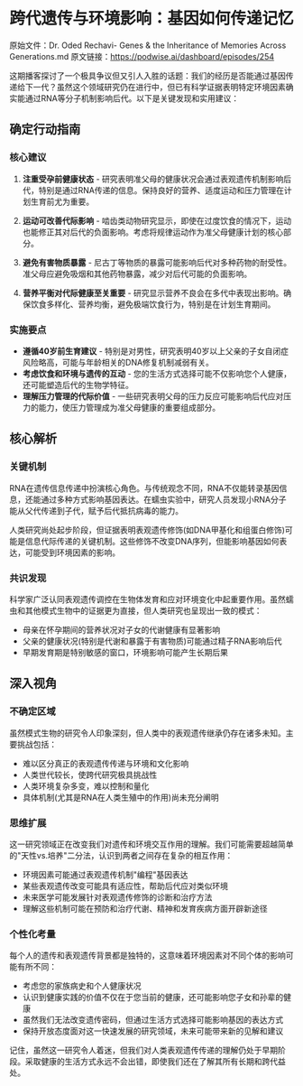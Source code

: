 # 跨代遗传与环境影响：基因如何传递记忆

原始文件：Dr. Oded Rechavi- Genes & the Inheritance of Memories Across Generations.md
原文链接：https://podwise.ai/dashboard/episodes/254

这期播客探讨了一个极具争议但又引人入胜的话题：我们的经历是否能通过基因传递给下一代？虽然这个领域研究仍在进行中，但已有科学证据表明特定环境因素确实能通过RNA等分子机制影响后代。以下是关键发现和实用建议：

## 确定行动指南

### 核心建议
1. **注重受孕前健康状态** - 研究表明准父母的健康状况会通过表观遗传机制影响后代，特别是通过RNA传递的信息。保持良好的营养、适度运动和压力管理在计划生育前尤为重要。

2. **运动可改善代际影响** - 啮齿类动物研究显示，即使在过度饮食的情况下，运动也能修正其对后代的负面影响。考虑将规律运动作为准父母健康计划的核心部分。

3. **避免有害物质暴露** - 尼古丁等物质的暴露可能影响后代对多种药物的耐受性。准父母应避免吸烟和其他药物暴露，减少对后代可能的负面影响。

4. **营养平衡对代际健康至关重要** - 研究显示营养不良会在多代中表现出影响。确保饮食多样化、营养均衡，避免极端饮食行为，特别是在计划生育期间。

### 实施要点
- **遵循40岁前生育建议** - 特别是对男性，研究表明40岁以上父亲的子女自闭症风险略高，可能与年龄相关的DNA修复机制减弱有关。
- **考虑饮食和环境与遗传的互动** - 您的生活方式选择可能不仅影响您个人健康，还可能塑造后代的生物学特征。
- **理解压力管理的代际价值** - 一些研究表明父母的压力反应可能影响后代应对压力的能力，使压力管理成为准父母健康的重要组成部分。

## 核心解析

### 关键机制
RNA在遗传信息传递中扮演核心角色。与传统观念不同，RNA不仅能转录基因信息，还能通过多种方式影响基因表达。在蠕虫实验中，研究人员发现小RNA分子能从父代传递到子代，赋予后代抵抗病毒的能力。

人类研究尚处起步阶段，但证据表明表观遗传修饰(如DNA甲基化和组蛋白修饰)可能是信息代际传递的关键机制。这些修饰不改变DNA序列，但能影响基因如何表达，可能受到环境因素的影响。

### 共识发现
科学家广泛认同表观遗传调控在生物体发育和应对环境变化中起重要作用。虽然蠕虫和其他模式生物中的证据更为直接，但人类研究也呈现出一致的模式：

- 母亲在怀孕期间的营养状况对子女的代谢健康有显著影响
- 父亲的健康状况(特别是代谢和暴露于有害物质)可能通过精子RNA影响后代
- 早期发育期是特别敏感的窗口，环境影响可能产生长期后果

## 深入视角

### 不确定区域
虽然模式生物的研究令人印象深刻，但人类中的表观遗传继承仍存在诸多未知。主要挑战包括：

- 难以区分真正的表观遗传传递与环境和文化影响
- 人类世代较长，使跨代研究极具挑战性
- 人类环境复杂多变，难以控制和量化
- 具体机制(尤其是RNA在人类生殖中的作用)尚未充分阐明

### 思维扩展
这一研究领域正在改变我们对遗传和环境交互作用的理解。我们可能需要超越简单的"天性vs.培养"二分法，认识到两者之间存在复杂的相互作用：

- 环境因素可能通过表观遗传机制"编程"基因表达
- 某些表观遗传改变可能具有适应性，帮助后代应对类似环境
- 未来医学可能发展针对表观遗传修饰的诊断和治疗方法
- 理解这些机制可能在预防和治疗代谢、精神和发育疾病方面开辟新途径

### 个性化考量
每个人的遗传和表观遗传背景都是独特的，这意味着环境因素对不同个体的影响可能有所不同：

- 考虑您的家族病史和个人健康状况
- 认识到健康实践的价值不仅在于您当前的健康，还可能影响您子女和孙辈的健康
- 虽然我们无法改变遗传密码，但通过生活方式选择可能影响基因的表达方式
- 保持开放态度面对这一快速发展的研究领域，未来可能带来新的见解和建议

记住，虽然这一研究令人着迷，但我们对人类表观遗传传递的理解仍处于早期阶段。采取健康的生活方式永远不会出错，即使我们还在了解其所有长期和跨代益处。
